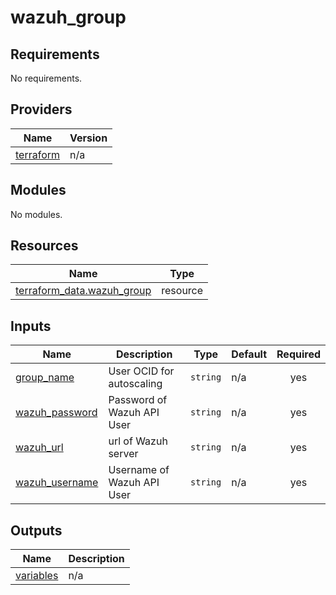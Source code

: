 # wazuh_group

<!-- BEGINNING OF PRE-COMMIT-TERRAFORM DOCS HOOK -->
## Requirements

No requirements.

## Providers

| Name | Version |
|------|---------|
| <a name="provider_terraform"></a> [terraform](#provider\_terraform) | n/a |

## Modules

No modules.

## Resources

| Name | Type |
|------|------|
| [terraform_data.wazuh_group](https://registry.terraform.io/providers/hashicorp/terraform/latest/docs/resources/data) | resource |

## Inputs

| Name | Description | Type | Default | Required |
|------|-------------|------|---------|:--------:|
| <a name="input_group_name"></a> [group\_name](#input\_group\_name) | User OCID for autoscaling | `string` | n/a | yes |
| <a name="input_wazuh_password"></a> [wazuh\_password](#input\_wazuh\_password) | Password of Wazuh API User | `string` | n/a | yes |
| <a name="input_wazuh_url"></a> [wazuh\_url](#input\_wazuh\_url) | url of Wazuh server | `string` | n/a | yes |
| <a name="input_wazuh_username"></a> [wazuh\_username](#input\_wazuh\_username) | Username of Wazuh API User | `string` | n/a | yes |

## Outputs

| Name | Description |
|------|-------------|
| <a name="output_variables"></a> [variables](#output\_variables) | n/a |
<!-- END OF PRE-COMMIT-TERRAFORM DOCS HOOK -->
